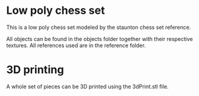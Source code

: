 # Low poly chess set

This is a low poly chess set modeled by the staunton chess set reference.

All objects can be found in the objects folder together with their respective textures.
All references used are in the reference folder.

# 3D printing
A whole set of pieces can be 3D printed using the 3dPrint.stl file.
